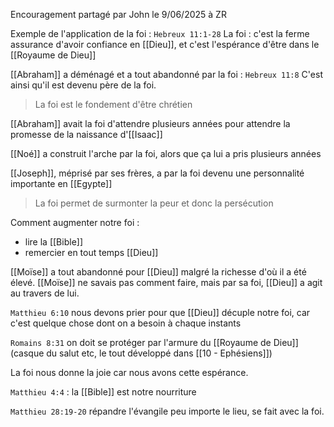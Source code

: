 Encouragement partagé par John le 9/06/2025 à ZR

Exemple de l'application de la foi : `Hebreux 11:1-28`
La foi : c'est la ferme assurance d'avoir confiance en [[Dieu]], et c'est l'espérance d'être dans le [[Royaume de Dieu]]

[[Abraham]] a déménagé et a tout abandonné par la foi : `Hebreux 11:8`
C'est ainsi qu'il est devenu père de la foi.
> La foi est le fondement d'être chrétien

[[Abraham]] avait la foi d'attendre plusieurs années pour attendre la promesse de la naissance d'[[Isaac]]

[[Noé]] a construit l'arche par la foi, alors que ça lui a pris plusieurs années

[[Joseph]], méprisé par ses frères, a par la foi devenu une personnalité importante en [[Egypte]]

> La foi permet de surmonter la peur et donc la persécution

Comment augmenter notre foi :
- lire la [[Bible]]
- remercier en tout temps [[Dieu]]

[[Moïse]] a tout abandonné pour [[Dieu]] malgré la richesse d'où il a été élevé.
[[Moïse]] ne savais pas comment faire, mais par sa foi, [[Dieu]] a agit au travers de lui.

`Matthieu 6:10` nous devons prier pour que [[Dieu]] décuple notre foi, car c'est quelque chose dont on a besoin à chaque instants

`Romains 8:31` on doit se protéger par l'armure du [[Royaume de Dieu]] (casque du salut etc, le tout développé dans [[10 - Ephésiens]])

La foi nous donne la joie car nous avons cette espérance.

`Matthieu 4:4` : la [[Bible]] est notre nourriture

`Matthieu 28:19-20` répandre l'évangile peu importe le lieu, se fait avec la foi.


